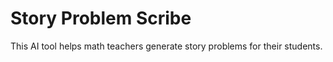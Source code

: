 # Story Problem Scribe

This AI tool helps math teachers generate story problems for their students.
